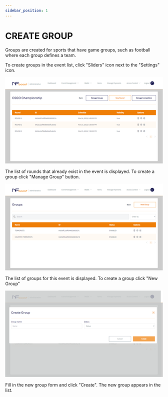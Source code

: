 ```yaml
---
sidebar_position: 1
---
```


# CREATE GROUP

Groups are created for sports that have game groups, such as football where each group defines a team.

To create groups in the event list, click "Sliders" icon next to the "Settings" icon.

![1](/img/novoround.png)

The list of rounds that already exist in the event is displayed. To create a group click "Manage Group" button.

![1](/img/managegroup.png)

The list of groups for this event is displayed. To create a group click "New Group"

![1](/img/novogrupo.png)

Fill in the new group form and click "Create". The new group appears in the list.
